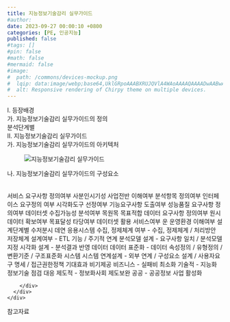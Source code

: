 ```yaml
---
title: 지능정보기술감리 실무가이드
#author: 
date: 2023-09-27 00:00:10 +0800
categories: [PE, 인공지능]
published: false
#tags: []
#pin: false
#math: false
#mermaid: false
#image:
#  path: /commons/devices-mockup.png
#  lqip: data:image/webp;base64,UklGRpoAAABXRUJQVlA4WAoAAAAQAAAADwAABwAAQUxQSDIAAAARL0AmbZurmr57yyIiqE8oiG0bejIYEQTgqiDA9vqnsUSI6H+oAERp2HZ65qP/VIAWAFZQOCBCAAAA8AEAnQEqEAAIAAVAfCWkAALp8sF8rgRgAP7o9FDvMCkMde9PK7euH5M1m6VWoDXf2FkP3BqV0ZYbO6NA/VFIAAAA
#  alt: Responsive rendering of Chirpy theme on multiple devices.
---
```


<div class="post-wrap">
  <div class="para">
    <div class="para-title">
      I. 등장배경
    </div>
    <div class="para-cntnt">
      <div class="para">
        <div class="para-title">
          가. 지능정보기술감리 실무가이드의 정의
        </div>
        <div class="para-cntnt">
          분석단계별 
        </div>
      </div>
    </div>
  </div>
  
  <div class="para">
    <div class="para-title">
      II. 지능정보기술감리 실무가이드
    </div>
    <div class="para-cntnt">
      <div class="para">
        <div class="para-title">
          가. 지능정보기술감리 실무가이드의 아키텍처
        </div>
        <div class="para-cntnt">
          <figure class="post-figure">
            <img src="/assets/img/posts/지능정보기술감리-실무가이드.png" alt="지능정보기술감리 실무가이드">
<!--            <figcaption>Source: Unveiling the Metaverse: Exploring Emerging Trends, Multifaceted Perspectives, and Future Challenges</figcaption>-->
          </figure>
        </div>
      </div>
      <div class="para">
        <div class="para-title">
          나. 지능정보기술감리 실무가이드의 구성요소
        </div>
        <div class="para-cntnt">
          <table class="post-table">
          </table>
            서비스 요구사항 정의여부 사분인시기성
    사업전반 이해여부
    분석항목 정의여부
    인터페이스 요구정의 여부
    시각화도구 선정여부
    기능요구사항 도출여부
    성능품질 요구사항 정의여부
  데이터셋 수집가능성 분석여부 목원목
    목표적합 데이터 요구사항 정의여부
    원시데이터 확보여부
    목표달성 타당여부
  데이터셋 활용 서비스여부 운
    운영환경 이해여부
설계단계별 수저분시 데연
  응용시스템
    수집, 정제체계 여부 - 수집, 정제체계 / 처리방안
    저장체계 설계여부 - ETL 기능 / 주기적 연계
    분석모델 설계 - 요구사항 일치 / 분석모델 지정
    시각화 설계 - 분석결과 반영
  데이터
    데이터 표준화 - 데이터 속성정의 / 유형정의 / 변환기준 / 구조표준화
  시스템
    시스템 연계설계 - 외부 연계 / 구성요소 설계 / 사용자요구 명세 / 접근권한정책
기대효과 비기제공
  비즈니스 - 실패비 최소화
  기술적 - 지능화 정보기술 점검 대응
  제도적 - 정보화사회 제도보완
  공공 - 공공정보 사업 활성화

        </div>
      </div>
    </div>
  </div>

  <div class="refr-wrap">
    <div class="refr-title">
        참고자료
    </div>
    <ol class="refr-list">
    <!--    <li>(나현식, 최대선) <a target="_blank" href="https://scienceon.kisti.re.kr/commons/util/originalView.do?cn=JAKO202225948430499&oCn=JAKO202225948430499&dbt=JAKO&journal=NJOU00291864">메타버스 보안 위협 요소 및 대응 방안 검토</a></li>-->
    <!--    <li>(M. Uddin, S. Manickam, H. Ullah, M. Obaidat and A. Dandoush) <a target="_blank" href="https://ieeexplore.ieee.org/abstract/document/10138386">Unveiling the Metaverse: Exploring Emerging Trends, Multifaceted Perspectives, and Future Challenges</a></li>-->
    </ol>
  </div>
</div>
